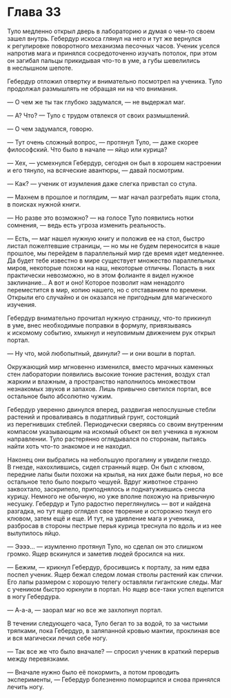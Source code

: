 # Глава 33

Туло медленно открыл дверь в лабораторию и думая о чем-то своем зашел внутрь. Гебердур искоса глянул на него и тут же вернулся к регулировке поворотного механизма песочных часов. Ученик уселся напротив мага и принялся сосредоточенно изучать потолок, при этом он загибал пальцы прикидывая что-то в уме, а губы шевелились в неслышном шепоте.

Гебердур отложил отвертку и внимательно посмотрел на ученика. Туло продолжал размышлять не обращая ни на что внимания.

— О чем же ты так глубоко задумался, — не выдержал маг.

— А? Что? — Туло с трудом отвлекся от своих размышлений.

— О чем задумался, говорю.

— Тут очень сложный вопрос, — протянул Туло, — даже скорее философский. Что было в начале — яйцо или курица?

— Хех, — усмехнулся Гебердур, сегодня он был в хорошем настроении и его тянуло, на всяческие авантюры, — давай посмотрим.

— Как? — ученик от изумления даже слегка привстал со стула.

— Махнем в прошлое и поглядим, — маг начал разгребать ящик стола, в поисках нужной книги.

— Но разве это возможно? — на голосе Туло появились нотки сомнения, — ведь есть угроза изменить реальность.

— Есть, — маг нашел нужную книгу и положив ее на стол, быстро листал пожелтевшие страницы, — но мы не будем переносится в наше прошлое, мы перейдем в параллельный мир где время идет медленнее. Да будет тебе известно в мире существует множество параллельных миров, некоторые похожи на наш, некоторые отличны. Попасть в них практически невозможно, но в этом фолианте я видел нужное заклинание... А вот и оно! Которое позволит нам ненадолго переместится в мир, копию нашего, но с отставанием по времени. Открыли его случайно и он оказался не пригодным для магического изучения.

Гебердур внимательно прочитал нужную страницу, что-то прикинул в уме, внес необходимые поправки в формулу, привязываясь к искомому событию, хмыкнул и неуловимым движением рук открыл портал.

— Ну что, мой любопытный, двинули? — и они вошли в портал.

Окружающий мир мгновенно изменился, вместо мрачных каменных стен лаборатории появились высокие тонкие растения, воздух стал жарким и влажным, а пространство наполнилось множеством незнакомых звуков и запахов. Лишь привычно светился портал, все остальное было абсолютно чужим.

Гебердур уверенно двинулся вперед, раздвигая непослушные стебли растений и проваливаясь в податливый грунт, состоящий из перегнивших стеблей. Периодически сверяясь со своим внутренним компасом указывающим на искомый объект он вел ученика в нужном направлении. Туло растерянно оглядывался по сторонам, пытаясь найти хоть что-то знакомое и не находил.

Наконец они выбрались на небольшую прогалину и увидели гнездо. В гнезде, нахохлившись, сидел странный ящер. Он был с клювом, передние лапы были похожи на крылья, на них даже были перья, но все остальное тело было покрыто чешуей. Вдруг животное странно заквохтало, заскрипело, приподнялось и поднатужившись снесла курицу. Немного не обычную, но уже вполне похожую на привычную несушку. Гебердур и Туло радостно переглянулись — вот и найдена разгадка, но тут ящер оглядел свое творение и осторожно ткнул его клювом, затем ещё и еще. И тут, на удивление мага и ученика, разбросав в стороны пестрые перья курица треснула по вдоль и из нее вылупилось яйцо.

— Ээээ... — изумленно протянул Туло, но сделал он это слишком громко. Ящер вскинулся и заметив людей бросился на них.

— Бежим, — крикнул Гебердур, бросившись к порталу, за ним едва поспел ученик. Ящер бежал следом ломая стволы растений как спички. Его лапы размером с хорошую телегу оставляли гигантские следы. Маг с учеником быстро юркнули в портал. Но ящер все-таки успел вцепится в ногу Гебердура.

— А-а-а, — заорал маг но все же захлопнул портал.

В течении следующего часа, Туло бегал то за водой, то за чистыми тряпками, пока Гебердур, в заляпанной кровью мантии, проклиная все и вся магически лечил себе ногу.

— Так все же что было вначале? — спросил ученик в краткий перерыв между перевязками.

— Вначале нужно было её покормить, а потом проводить эксперименты, — Гебердур болезненно поморщился и снова принялся лечить ногу.

